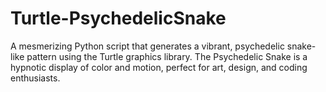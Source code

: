 # Turtle-PsychedelicSnake
A mesmerizing Python script that generates a vibrant, psychedelic snake-like pattern using the Turtle graphics library. The Psychedelic Snake is a hypnotic display of color and motion, perfect for art, design, and coding enthusiasts.
